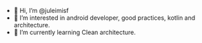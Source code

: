 - 👋 Hi, I’m @juleimisf
- 👀 I’m interested in android developer, good practices, kotlin and architecture.
- 🌱 I’m currently learning Clean architecture.

<!---
juleimisf/juleimisf is a ✨ special ✨ repository because its `README.md` (this file) appears on your GitHub profile.
You can click the Preview link to take a look at your changes.
--->
